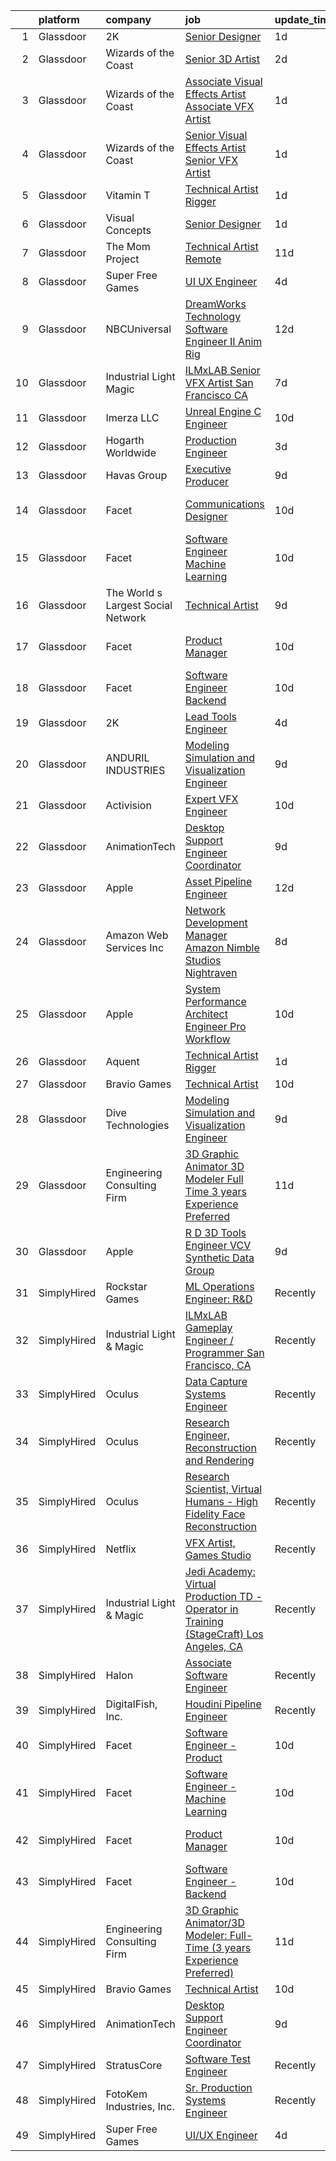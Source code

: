 

|    | platform    | company                            | job                                                                                                                                                                                                                                                                                                                                                                                                                                                                                                                                                                                                                                                                                                                                                                                                                                                                                                                                                                                                                                                                                                                                                                                                                                                                                                                                                                                                    | update_time   | location           |
|---:|:------------|:-----------------------------------|:-------------------------------------------------------------------------------------------------------------------------------------------------------------------------------------------------------------------------------------------------------------------------------------------------------------------------------------------------------------------------------------------------------------------------------------------------------------------------------------------------------------------------------------------------------------------------------------------------------------------------------------------------------------------------------------------------------------------------------------------------------------------------------------------------------------------------------------------------------------------------------------------------------------------------------------------------------------------------------------------------------------------------------------------------------------------------------------------------------------------------------------------------------------------------------------------------------------------------------------------------------------------------------------------------------------------------------------------------------------------------------------------------------|:--------------|:-------------------|
|  1 | Glassdoor   | 2K                                 | [Senior Designer](https://www.glassdoor.com/partner/jobListing.htm?pos=126&ao=1136043&s=58&guid=000001819ecab8fea17de35b38103099&src=GD_JOB_AD&t=SR&vt=w&ea=1&cs=1_1375ef19&cb=1656226495072&jobListingId=1007962391680&jrtk=3-0-1g6fcle9fihlu801-1g6fcle9v2gpu000-997da2ebb8f2c82a-)                                                                                                                                                                                                                                                                                                                                                                                                                                                                                                                                                                                                                                                                                                                                                                                                                                                                                                                                                                                                                                                                                                                  | 1d            | Austin, TX         |
|  2 | Glassdoor   | Wizards of the Coast               | [Senior 3D Artist](https://www.glassdoor.com/partner/jobListing.htm?pos=120&ao=1136043&s=58&guid=000001819ecab8fea17de35b38103099&src=GD_JOB_AD&t=SR&vt=w&ea=1&cs=1_60bc683a&cb=1656226495067&jobListingId=1007959625386&jrtk=3-0-1g6fcle9fihlu801-1g6fcle9v2gpu000-7d6b2e91fe069f28-)                                                                                                                                                                                                                                                                                                                                                                                                                                                                                                                                                                                                                                                                                                                                                                                                                                                                                                                                                                                                                                                                                                                 | 2d            | Bellevue, WA       |
|  3 | Glassdoor   | Wizards of the Coast               | [Associate Visual Effects Artist   Associate VFX Artist](https://www.glassdoor.com/partner/jobListing.htm?pos=114&ao=1136043&s=58&guid=000001819ecab8fea17de35b38103099&src=GD_JOB_AD&t=SR&vt=w&ea=1&cs=1_2c8a8dc8&cb=1656226495067&jobListingId=1007961505800&jrtk=3-0-1g6fcle9fihlu801-1g6fcle9v2gpu000-40b4fe3b46a0262c-)                                                                                                                                                                                                                                                                                                                                                                                                                                                                                                                                                                                                                                                                                                                                                                                                                                                                                                                                                                                                                                                                           | 1d            | Renton, WA         |
|  4 | Glassdoor   | Wizards of the Coast               | [Senior Visual Effects Artist   Senior VFX Artist](https://www.glassdoor.com/partner/jobListing.htm?pos=118&ao=1136043&s=58&guid=000001819ecab8fea17de35b38103099&src=GD_JOB_AD&t=SR&vt=w&ea=1&cs=1_262b6bcf&cb=1656226495067&jobListingId=1007961509552&jrtk=3-0-1g6fcle9fihlu801-1g6fcle9v2gpu000-6436024f98db2467-)                                                                                                                                                                                                                                                                                                                                                                                                                                                                                                                                                                                                                                                                                                                                                                                                                                                                                                                                                                                                                                                                                 | 1d            | Renton, WA         |
|  5 | Glassdoor   | Vitamin T                          | [Technical Artist   Rigger](https://www.glassdoor.com/partner/jobListing.htm?pos=109&ao=1110586&s=58&guid=000001819ecab8fea17de35b38103099&src=GD_JOB_AD&t=SR&vt=w&cs=1_1fe80819&cb=1656226495066&jobListingId=1007962317063&cpc=334ABAF5D42DC775&jrtk=3-0-1g6fcle9fihlu801-1g6fcle9v2gpu000-d1729e2342f72383--6NYlbfkN0DMrcEu7yrtATojKJA7cEzGQ3FdRGWLh0CZQInL4ECGI6k5tN82kdM0cJmh4vC7GgjpjbQeE5vFHotHBi15vWTIMJ4yAvWAqWsM3yUkfZrfPR5_JbD41woid8Z4aQ0hF9ds56gHuPBjLGMZvZRK5TRRkHcRuaZAXh56ue6QrLIkXxOWOTqV59uiR2-QFVm3FHQqmmktjtDr6lAkieKd602NAXTrVVOslEqvakfLHQvHZMaRlpU-0UOj0yUZahv2WHCBwSW8EHidMUwe8yVSDLM32RTPh1S7hwFF9-qFYKmZ_VHylCZg4YNU9KAMncjlcrKSBYvkFcQxOuCTMRAbMdVhdW2nB8_QnEwtJedRk9gxIKlfOFWpM6-QUloQ6HrFaPJyy6O8rMe3s-zCiZc3Jz_O77EtH8QSP2m_oi7CFXWRznO_yMa1gwjGITWGKrhx8Zb820FSdDUpuwibZIX-HKC_)                                                                                                                                                                                                                                                                                                                                                                                                                                                                                                                                                                                        | 1d            | Austin, TX         |
|  6 | Glassdoor   | Visual Concepts                    | [Senior Designer](https://www.glassdoor.com/partner/jobListing.htm?pos=129&ao=1136043&s=58&guid=000001819ecab8fea17de35b38103099&src=GD_JOB_AD&t=SR&vt=w&ea=1&cs=1_15719d9f&cb=1656226495072&jobListingId=1007962391731&jrtk=3-0-1g6fcle9fihlu801-1g6fcle9v2gpu000-681074ee0d9d7d48-)                                                                                                                                                                                                                                                                                                                                                                                                                                                                                                                                                                                                                                                                                                                                                                                                                                                                                                                                                                                                                                                                                                                  | 1d            | Austin, TX         |
|  7 | Glassdoor   | The Mom Project                    | [Technical Artist  Remote ](https://www.glassdoor.com/partner/jobListing.htm?pos=104&ao=1110586&s=58&guid=000001819ecab8fea17de35b38103099&src=GD_JOB_AD&t=SR&vt=w&cs=1_c53804a7&cb=1656226495065&jobListingId=1007939939925&cpc=48B9F4758953335C&jrtk=3-0-1g6fcle9fihlu801-1g6fcle9v2gpu000-264f9011810ab4a3--6NYlbfkN0BDp_epf89aHDQhKpPegNJQ_ldQpEFZQsM9OcONMGxWx6pU56EKHF58QjVdAUvn2gX31HUntCyLUwzir2_2qLQKiwc4zqgc0EcGzWlJtEFabSJje5p3zQNcGS6mmu-hK71c0amOsooqt9D74xqUp2Fe1oOyI1RWtfFw9BBSi2GEBaE6UlKZT1OWIdXPTDdxo4pa77wRT39WR5o6ebbNJ8p4eBv1MBZwKSccAQDPlMyTBDNh_NFc-Tzzwon6M7WuOlx0aRunYwge8QxftP4pFBuKJtakrJ39VNpwUiLdSVhM5wjdKYKrzdB5rx7gpmM8a7ug4VYjbZ3OT5fYFRIqBDm-xA-NuGWtNzQj13XTHnzcC3NOZ_XQRuIZ1PGiYD0Jc8JcjTZO8HMiSexDqiv-giChZTzQNzFZ8uUXjiTTHCuQbuczPOHj2ex8ECZDzM3u1EmEFMKNw3tTV75cX33iQDGrRdwgURrDb6fUi8SKVOfoTbRTB3SCVU9R-kDfyXC6h3pbIbFd8VYjdBhAxqcfwmx0x0oftiHiiGEkBZCbVXt8VaK93f64hcZ_VvLQvO1Vb69n7xW08izNdw%3D%3D)                                                                                                                                                                                                                                                                                                                                                                                                                                                            | 11d           | Bell, CA           |
|  8 | Glassdoor   | Super Free Games                   | [UI UX Engineer](https://www.glassdoor.com/partner/jobListing.htm?pos=117&ao=1136043&s=58&guid=000001819ecab8fea17de35b38103099&src=GD_JOB_AD&t=SR&vt=w&ea=1&cs=1_4b0f5617&cb=1656226495067&jobListingId=1007954251191&jrtk=3-0-1g6fcle9fihlu801-1g6fcle9v2gpu000-1991ac47419063c1-)                                                                                                                                                                                                                                                                                                                                                                                                                                                                                                                                                                                                                                                                                                                                                                                                                                                                                                                                                                                                                                                                                                                   | 4d            | Remote             |
|  9 | Glassdoor   | NBCUniversal                       | [DreamWorks Technology   Software Engineer II  Anim Rig](https://www.glassdoor.com/partner/jobListing.htm?pos=123&ao=1136043&s=58&guid=000001819ecab8fea17de35b38103099&src=GD_JOB_AD&t=SR&vt=w&cs=1_f3fc2d0b&cb=1656226495067&jobListingId=1007936861042&jrtk=3-0-1g6fcle9fihlu801-1g6fcle9v2gpu000-b75bed2f44240c69-)                                                                                                                                                                                                                                                                                                                                                                                                                                                                                                                                                                                                                                                                                                                                                                                                                                                                                                                                                                                                                                                                                | 12d           | Glendale, CA       |
| 10 | Glassdoor   | Industrial Light   Magic           | [ILMxLAB Senior VFX Artist San Francisco  CA](https://www.glassdoor.com/partner/jobListing.htm?pos=122&ao=1136043&s=58&guid=000001819ecab8fea17de35b38103099&src=GD_JOB_AD&t=SR&vt=w&cs=1_1171e535&cb=1656226495067&jobListingId=1007948705474&jrtk=3-0-1g6fcle9fihlu801-1g6fcle9v2gpu000-2781d1225f138c5c-)                                                                                                                                                                                                                                                                                                                                                                                                                                                                                                                                                                                                                                                                                                                                                                                                                                                                                                                                                                                                                                                                                           | 7d            | San Francisco, CA  |
| 11 | Glassdoor   | Imerza  LLC                        | [Unreal Engine   C   Engineer](https://www.glassdoor.com/partner/jobListing.htm?pos=116&ao=1136043&s=58&guid=000001819ecab8fea17de35b38103099&src=GD_JOB_AD&t=SR&vt=w&ea=1&cs=1_f9744630&cb=1656226495067&jobListingId=1007941141775&jrtk=3-0-1g6fcle9fihlu801-1g6fcle9v2gpu000-0b5a75ca2b70bc31-)                                                                                                                                                                                                                                                                                                                                                                                                                                                                                                                                                                                                                                                                                                                                                                                                                                                                                                                                                                                                                                                                                                     | 10d           | Remote             |
| 12 | Glassdoor   | Hogarth Worldwide                  | [Production Engineer](https://www.glassdoor.com/partner/jobListing.htm?pos=113&ao=1136043&s=58&guid=000001819ecab8fea17de35b38103099&src=GD_JOB_AD&t=SR&vt=w&ea=1&cs=1_a221965d&cb=1656226495067&jobListingId=1007957380570&jrtk=3-0-1g6fcle9fihlu801-1g6fcle9v2gpu000-e930ea62e3d15d41-)                                                                                                                                                                                                                                                                                                                                                                                                                                                                                                                                                                                                                                                                                                                                                                                                                                                                                                                                                                                                                                                                                                              | 3d            | New York, NY       |
| 13 | Glassdoor   | Havas Group                        | [Executive Producer](https://www.glassdoor.com/partner/jobListing.htm?pos=125&ao=1136043&s=58&guid=000001819ecab8fea17de35b38103099&src=GD_JOB_AD&t=SR&vt=w&cs=1_c750f7ec&cb=1656226495072&jobListingId=1007945435303&jrtk=3-0-1g6fcle9fihlu801-1g6fcle9v2gpu000-4e9e4f294e39f996-)                                                                                                                                                                                                                                                                                                                                                                                                                                                                                                                                                                                                                                                                                                                                                                                                                                                                                                                                                                                                                                                                                                                    | 9d            | New York, NY       |
| 14 | Glassdoor   | Facet                              | [Communications Designer](https://www.glassdoor.com/partner/jobListing.htm?pos=130&ao=1136043&s=58&guid=000001819ecab8fea17de35b38103099&src=GD_JOB_AD&t=SR&vt=w&ea=1&cs=1_6226dbe9&cb=1656226495072&jobListingId=1007942852878&jrtk=3-0-1g6fcle9fihlu801-1g6fcle9v2gpu000-537d387b58b0c2ba-)                                                                                                                                                                                                                                                                                                                                                                                                                                                                                                                                                                                                                                                                                                                                                                                                                                                                                                                                                                                                                                                                                                          | 10d           | San Francisco, CA  |
| 15 | Glassdoor   | Facet                              | [Software Engineer   Machine Learning](https://www.glassdoor.com/partner/jobListing.htm?pos=112&ao=1136043&s=58&guid=000001819ecab8fea17de35b38103099&src=GD_JOB_AD&t=SR&vt=w&ea=1&cs=1_dd172523&cb=1656226495067&jobListingId=1007942852875&jrtk=3-0-1g6fcle9fihlu801-1g6fcle9v2gpu000-d72e5880989bd4aa-)                                                                                                                                                                                                                                                                                                                                                                                                                                                                                                                                                                                                                                                                                                                                                                                                                                                                                                                                                                                                                                                                                             | 10d           | San Francisco, CA  |
| 16 | Glassdoor   | The World s Largest Social Network | [Technical Artist](https://www.glassdoor.com/partner/jobListing.htm?pos=105&ao=1110586&s=58&guid=000001819ecab8fea17de35b38103099&src=GD_JOB_AD&t=SR&vt=w&cs=1_3c172363&cb=1656226495066&jobListingId=1007945470127&cpc=5EFBB0462F9C6B7A&jrtk=3-0-1g6fcle9fihlu801-1g6fcle9v2gpu000-de89b06fe75f21ae--6NYlbfkN0DSgjPPcnEdvoK3uuxfISLALE6pB1FR7YSHOr_tSg5_QGIhoz_2VqUepdcKLBLI_zTmP0Cdwc6lpraoh9XYJnd_pt7wUHPw4IIhA9oQdU_zXLzlx3tdAdRRo6J89sBMEaNcmNojZwVeEdaa_PxE2Lf-fVWDI0HmuTZAzzh_-AE30puZsjlzg-J3fpRZuXDQzFHb3rX8i4qfMKh1JKb2fbvf94amhPx7HxBX4_k6F2SoxCTrW9YN6PdxFwl7aEfyaP0JAv4rIv8YXlbv8xf7Cz8stMJ2EJ2bOjumh7oxzZ8R_OcEEE96HWjI1JHqiXZOLhKjQ_C5qE_7fzmsQ2XQ9Ix9IAbwxN6A4ds1z3WKVRt0TnNjEp2faA59tjklA-w834gJq-aXK7IwFtqMt09my0fK_TRotaiEU5skQoCftqC2trN2QyboXxeSe_77_1KYdVLjtLs9KqdchiDj_LLKhyAj10RyGerUGYrTEm55ct9wNy0YXIxRufUEoxU_jX6Q1_jrUI_nBX1PetUbdIgUsJ4-x9sAmOv4fV34LrwZAO2so5valR3zbY6hWgu6UFz1UqI6rI3Phlyp0w%3D%3D)                                                                                                                                                                                                                                                                                                                                                                                                                                                                     | 9d            | New York, NY       |
| 17 | Glassdoor   | Facet                              | [Product Manager](https://www.glassdoor.com/partner/jobListing.htm?pos=119&ao=1136043&s=58&guid=000001819ecab8fea17de35b38103099&src=GD_JOB_AD&t=SR&vt=w&ea=1&cs=1_a671c8a8&cb=1656226495067&jobListingId=1007942852892&jrtk=3-0-1g6fcle9fihlu801-1g6fcle9v2gpu000-3aeaa13ee4b8da90-)                                                                                                                                                                                                                                                                                                                                                                                                                                                                                                                                                                                                                                                                                                                                                                                                                                                                                                                                                                                                                                                                                                                  | 10d           | San Francisco, CA  |
| 18 | Glassdoor   | Facet                              | [Software Engineer   Backend](https://www.glassdoor.com/partner/jobListing.htm?pos=115&ao=1136043&s=58&guid=000001819ecab8fea17de35b38103099&src=GD_JOB_AD&t=SR&vt=w&ea=1&cs=1_5e4ba779&cb=1656226495067&jobListingId=1007942852881&jrtk=3-0-1g6fcle9fihlu801-1g6fcle9v2gpu000-b2c9309f49d78234-)                                                                                                                                                                                                                                                                                                                                                                                                                                                                                                                                                                                                                                                                                                                                                                                                                                                                                                                                                                                                                                                                                                      | 10d           | San Francisco, CA  |
| 19 | Glassdoor   | 2K                                 | [Lead Tools Engineer](https://www.glassdoor.com/partner/jobListing.htm?pos=121&ao=1136043&s=58&guid=000001819ecab8fea17de35b38103099&src=GD_JOB_AD&t=SR&vt=w&ea=1&cs=1_b91277db&cb=1656226495067&jobListingId=1007955676318&jrtk=3-0-1g6fcle9fihlu801-1g6fcle9v2gpu000-e57b14ca53683261-)                                                                                                                                                                                                                                                                                                                                                                                                                                                                                                                                                                                                                                                                                                                                                                                                                                                                                                                                                                                                                                                                                                              | 4d            | Austin, TX         |
| 20 | Glassdoor   | ANDURIL INDUSTRIES                 | [Modeling  Simulation  and Visualization Engineer](https://www.glassdoor.com/partner/jobListing.htm?pos=124&ao=1136043&s=58&guid=000001819ecab8fea17de35b38103099&src=GD_JOB_AD&t=SR&vt=w&cs=1_6059e0a8&cb=1656226495067&jobListingId=1007945382989&jrtk=3-0-1g6fcle9fihlu801-1g6fcle9v2gpu000-68b4005846c0ef94-)                                                                                                                                                                                                                                                                                                                                                                                                                                                                                                                                                                                                                                                                                                                                                                                                                                                                                                                                                                                                                                                                                      | 9d            | Costa Mesa, CA     |
| 21 | Glassdoor   | Activision                         | [Expert VFX Engineer](https://www.glassdoor.com/partner/jobListing.htm?pos=111&ao=1136043&s=58&guid=000001819ecab8fea17de35b38103099&src=GD_JOB_AD&t=SR&vt=w&cs=1_5ce51c45&cb=1656226495067&jobListingId=1007942880384&jrtk=3-0-1g6fcle9fihlu801-1g6fcle9v2gpu000-e578e11655a0d589-)                                                                                                                                                                                                                                                                                                                                                                                                                                                                                                                                                                                                                                                                                                                                                                                                                                                                                                                                                                                                                                                                                                                   | 10d           | Woodland Hills, CA |
| 22 | Glassdoor   | AnimationTech                      | [Desktop Support Engineer Coordinator](https://www.glassdoor.com/partner/jobListing.htm?pos=102&ao=1110586&s=58&guid=000001819ecab8fea17de35b38103099&src=GD_JOB_AD&t=SR&vt=w&ea=1&cs=1_ba5ba8ce&cb=1656226495066&jobListingId=1007945708336&cpc=31763034DC79FFE4&jrtk=3-0-1g6fcle9fihlu801-1g6fcle9v2gpu000-1a622370c8b0ee3f--6NYlbfkN0DLWr0FuvwmpNY589ecXM0wpB-l41nBtAe9mv-PvJGiqRTHhjCMPrgYsvle2w0GQcLiEtZ5VhXlJcW2xY7ULwBYZRLik3SGcOiZKHgUqbGrZRIkA5GArradSnc1fTKTNyK_qBihTilyL3oH38sKY-jxSwASLEEj6oLWUEB0pjJ2cg5WJ_K3dq8JJw2Uud9NdKk20gnfyrKB2GMI4uM9b5FGuxMhEsF9YcYbvmrR1GVzCaovZvjHTWllMTADGNq4riNSIRbBBrIEgyO57MS3qHYRCtE06Gfc3_d17lL5ooIUoQZOAm_caFrNlzZwkr1oOykJ4NYNLaQdDdnPIYvxem9WaIgb2KkawR1oH9B_9oCSkmkR4jlYkBPDfYoJUP2SJ5j-Rq4dEHwxO9GOBlu7yvxYCPNZZQVt2sReKS7W2Iq_a-jklmdmDDDirsM6kX-KRY0dDcwBa18kzf-3CwWn26DOzBVDU86rc37CJIwls-W1MlxjbiPZvtMjoqi88TPXEshDY8EFtTIPK5ywJBL1_gV0)                                                                                                                                                                                                                                                                                                                                                                                                                                                                                                        | 9d            | Los Angeles, CA    |
| 23 | Glassdoor   | Apple                              | [Asset Pipeline Engineer](https://www.glassdoor.com/partner/jobListing.htm?pos=107&ao=1110586&s=58&guid=000001819ecab8fea17de35b38103099&src=GD_JOB_AD&t=SR&vt=w&cs=1_05679522&cb=1656226495066&jobListingId=1007935251435&cpc=AC285F3A3ECA6BB0&jrtk=3-0-1g6fcle9fihlu801-1g6fcle9v2gpu000-76ce89e2982dd9df--6NYlbfkN0BvKrLyj5gPmtZO9T8euul8TCxuuKNOtzRJOomxnwSEodTz2Bc-sPZlbtkML8D-m4qYFhxIsgXmWp3FecaI_ha9mOUnA6Y1QEoxGIPJwaS3S2MYD6TL3q4Uopxv6oh5zXbzYaE5CC-xBKrf1COMqUL5rYCVuLgbMcYzwcZIECYsPff45XzYh-Tp1e0A6brSmWJqrSkwQtf47tgLisScFrz4VBApd1eMaYWuwp_u2yDoE63pauibRNYwozoeDR-qUdpxwzu0gNtcdg27E3C9sd2cuCbUJH8GAEAyWbnfeQmQP9aRLe2V-gXbjpH14V6S2egmx0seHANqHMPaaqb6HylA7dWDEEZGtznJp21PFkV70v8QohvNCE1bJeEmd5Gr0901vEC74tt2sMHsLgDFLnNgStTtg1REbmM_sGCPZ0fo0ipA5uNyexOAZNbGJDA7LKWEBAGbu4EF3sZj6h1VyLaj0EVql8PgyebKb8cUPG5HWhim_MctTQ-P_laQhEHJz0-3vljhXx4dJs06JDgzMIWUN8qI8-WpdVYxHrKHvNWgPZitmMb0FIB47JJbujf0G0Fm3QSXrueFJ5msqTu4UW7XYFRXeEoqKIpR-moClwRssl05CHr8FcQmMAA6ugMV1x-ZZZ3PqL-4NTRZ-ohXfc9MN_pIgVo83VYi2E7bb2jtNrF42Ii7HF05n6ysHMxpDST6q5HwwkgD909XAt9xctnkjPTtwNwlQ9RatEujAkQqammVc2_hDgbNIKE31U4WHMtTDR67aFsP-oG8LMlq1_uoNns_LwIfiKbbcpQV_zJesv74Sc7OCneuDa3okH2-mPwnwQaNtt3zDLxhUP6AdoFkG3ft6gBvlHoe33j6fQWfkG05ydDqeuEWCQkpHQzENYJY0UYP75ewhCV76Gn24zyesHZ96sscEZY5zGNxXZ7TdDgXzxHZh3KY-sFvoIUUl9GPBFTG4-TF4Q%3D%3D)                                                              | 12d           | Boulder, CO        |
| 24 | Glassdoor   | Amazon Web Services  Inc           | [Network Development Manager  Amazon Nimble Studios Nightraven](https://www.glassdoor.com/partner/jobListing.htm?pos=127&ao=1136043&s=58&guid=000001819ecab8fea17de35b38103099&src=GD_JOB_AD&t=SR&vt=w&cs=1_bbe841d1&cb=1656226495072&jobListingId=1007946577106&jrtk=3-0-1g6fcle9fihlu801-1g6fcle9v2gpu000-b8bd749cf4b2d24c-)                                                                                                                                                                                                                                                                                                                                                                                                                                                                                                                                                                                                                                                                                                                                                                                                                                                                                                                                                                                                                                                                         | 8d            | Culver City, CA    |
| 25 | Glassdoor   | Apple                              | [System Performance Architect Engineer   Pro Workflow](https://www.glassdoor.com/partner/jobListing.htm?pos=110&ao=1110586&s=58&guid=000001819ecab8fea17de35b38103099&src=GD_JOB_AD&t=SR&vt=w&cs=1_0d0b0235&cb=1656226495066&jobListingId=1007943800626&cpc=334ABAF5D42DC775&jrtk=3-0-1g6fcle9fihlu801-1g6fcle9v2gpu000-31ec51c23a1bf38c--6NYlbfkN0BvKrLyj5gPmtZO9T8euul8TCxuuKNOtzRJOomxnwSEodTz2Bc-sPZlavsCvouCU0WwSXUvWZ1KgWHYZ-8SiPxP5HjcmK-JiDwSd2qJaE-bAWmANGx-I6DFcCMVRq-muzymkm0RmOOaw5EEM1VzsRKyumfXZ17nv19nrLIn-3GPzVJg3fMqGbGsr2hzuVXAPj9422DyoMpGGw7BYmDMPeVCSKpUu14kfhx-REzO31g88s2oS2sn_q76orRUqgQlKyjwH2EDkr5cPcnQOjOu1gm27RPqppUBqOdJIheTU9Otfhnd58ZphoisIhtqTh-DxSEtS52K68pE_b_sQjyl7khDkju6F8o6QuWG-l3hU-Y0XPv1eicTjBYXcy0ws74m5kqO3qiTlUxlB4K30IlHLqXCIXH0EFk7gP7DOzn3ubKwgQKmEAn4c96i1Tj_VL2djbMsNQhovfgD0LxRSZr4gi7b0IMDTRX-EHTEUO268xLFOazHqlfcWOqNE9F3ZBROTuJWsDhvgagwEtxzujY-05VtNpzS5Sv_nejhGp7Ch_sJJq4XQ-QYFbvwQiu6eeDmiXvU_UrIW_FeJreN9JEcKy_XBahxOnPmU0YRgaCvndQ0xG7us8BSh_rftyxNfV8wpHUhQUKdAHMab53PRFJW5ttBsDPsvPsRl2-cEU2BZi8J9smM16sWXMnrv7LvHRTfK14vd2CVmw7Fzabake2zwTQK9d4c9GljhRhIEDvxyBs8hxOj0gvRCw4Fl3YR1MCx4cCrO99uw2W0jeraRCo1yRroR1vBJQ34eTuAVf8cuR8DX-FPPLorxeLBMzCezo3lTHXc5t4cN2n53bIbuq-2YwwDnCOUrW9sgYxvFrO6Z5LtMrSNz8YPNprmtvOKOvrcTV7Wo0Q6AuDWdrygR1jlph25Ig1NGpvVCOxS9okuxfNOq3kbVcXbhTvJ_pM7uwoliDxjyabaJbbBo0_OkBrx8q7XkhGJLYRa2Fd91w0tb5JT-A%3D%3D) | 10d           | Portland, OR       |
| 26 | Glassdoor   | Aquent                             | [Technical Artist   Rigger](https://www.glassdoor.com/partner/jobListing.htm?pos=106&ao=1110586&s=58&guid=000001819ecab8fea17de35b38103099&src=GD_JOB_AD&t=SR&vt=w&cs=1_fd586a9a&cb=1656226495066&jobListingId=1007962455713&cpc=A65DF3A704A48F9B&jrtk=3-0-1g6fcle9fihlu801-1g6fcle9v2gpu000-baa476b5b72aa624--6NYlbfkN0DMrcEu7yrtATojKJA7cEzGQ3FdRGWLh0CZQInL4ECGI9gD0Wolx9R2v-Aex0-GK07Knq57hB32WFRJXEorE8Gdb1PZY-tcXqFBhkUiSGen-2eUbNVnFuP8e9cXxFMkJuViH_SLlLVlw1G-0kwq843MN7R4rb_7RFzZEuvXSqX5eK58YTwbieYSYOjFbhROsLxag4hfE6HEK9DRiQ4EKG8HRro6YnUnC0iqTuQ-Z65qkqNM8IoV5O1hc8NW4o23j8o9KLIuhr31gJBJ8cJhDU3gzUCUAhkpTDLMblbdGR-ehb7qNUq7wUeV3UsSewrbVHMYhkeWcF9Otvg11i7gTU-LzYx4LLas1swexjmCu-BRvnR07nZqHFf1A2EgO50oV_nnuNEcyaaC2czxqnesbE34wGVb1LTSRgBhkLQXlg_1SGjRi3rZQmWPvTpDoMc-k8SvTQs6BmEX3iRE8KjXGluZ)                                                                                                                                                                                                                                                                                                                                                                                                                                                                                                                                                                                        | 1d            | Austin, TX         |
| 27 | Glassdoor   | Bravio Games                       | [Technical Artist](https://www.glassdoor.com/partner/jobListing.htm?pos=103&ao=1110586&s=58&guid=000001819ecab8fea17de35b38103099&src=GD_JOB_AD&t=SR&vt=w&ea=1&cs=1_b68cd033&cb=1656226495066&jobListingId=1007942923850&cpc=BAEB662971763A76&jrtk=3-0-1g6fcle9fihlu801-1g6fcle9v2gpu000-bbd09794a33c8874--6NYlbfkN0APToHrk7ILONyRglvlT3LJMO76dZGJsKlG8WQjsY8CqwypV_UwhZFYG88NHCv0jXwYBc-k4g_JhbV3Wvd_5t2G0cexgYdxhQsRwSvwScSaAITOiHIt3jFOLqLZPrf1THI27et2sbhhR-XSyz8iF0K4sKwRoTWmZqjaAYiECkxJMwojV_IuuqYlnKi-prTq7lmxlgTj4GGFdN9JXeKm78Jlnxth0TclJFzFr1s9HmzpleBm1ZCVcQvlv5xm1NSF21exi9MOB5KVX9a47nhvJaiWRndtmRnGqVwBTdU9ViBucMIE0p5L3c34xmJMFmeVFJAKO9cLIViiVH91Ka6p2DyaHxvn8NFIhk6P82yEiTTeCAMXfGdEvxikC4LXwjBj5WXpwSgExisIMTrhUZ-9DazxY1Q5vftOjNh2UO0FqgPh0C5OqtVYk1VXyvtivS73WgEGhh5hLgF8SwDOXfT4-eVP5tGNMZfXuRm6d2255g9uu5GTbiKlD81Z)                                                                                                                                                                                                                                                                                                                                                                                                                                                                                                                                                            | 10d           | Remote             |
| 28 | Glassdoor   | Dive Technologies                  | [Modeling  Simulation  and Visualization Engineer](https://www.glassdoor.com/partner/jobListing.htm?pos=128&ao=1136043&s=58&guid=000001819ecab8fea17de35b38103099&src=GD_JOB_AD&t=SR&vt=w&cs=1_b45ca474&cb=1656226495072&jobListingId=1007945330217&jrtk=3-0-1g6fcle9fihlu801-1g6fcle9v2gpu000-f28058d47a6dc878-)                                                                                                                                                                                                                                                                                                                                                                                                                                                                                                                                                                                                                                                                                                                                                                                                                                                                                                                                                                                                                                                                                      | 9d            | Costa Mesa, CA     |
| 29 | Glassdoor   | Engineering Consulting Firm        | [3D Graphic Animator 3D Modeler  Full Time  3 years Experience Preferred ](https://www.glassdoor.com/partner/jobListing.htm?pos=101&ao=1110586&s=58&guid=000001819ecab8fea17de35b38103099&src=GD_JOB_AD&t=SR&vt=w&ea=1&cs=1_b4e68beb&cb=1656226495065&jobListingId=1007940032489&cpc=4290530157F20621&jrtk=3-0-1g6fcle9fihlu801-1g6fcle9v2gpu000-ba34150a1660071e--6NYlbfkN0CcvMsiOIiFSzC39LXqL7_LgXixO0FCDCeWQd0_kNfCAS5afSmbRBHntMsouT-orwudEZutLKJrDuh4TtfslibNnh_xxzt_NVbXaXK8i3gEld3XwRawQoLfCfS40lOZ0VVXug0pwo_kfYN5SF8zDlO2wg6NWxNPS_CQrjc_5uWz_O8OLSuJxZsbvO47YHKAoumifNzsW0p_vSaEu2gB3wgg2bBkt6LGc727r6nlgu17WZzYQo12d2mfv0wRjxDW21k5oQw4meO5YBiap9nx7U8HTRtc-7XsY84cqVMcNRpwqEuJXXmk2hSDVndhUTclVQoftUPM2K9PHez-_qmMPtL1DojXFiTyH7umyfuXLa3PuhldB4P0rEchS9TEOm1p0lnTV8ZA13jA8MRrdqB5Gpa-knUZW_sPcLWM-nwBPBPH1MxsIrQd7xPNiCtRibfPFSseZ2l51DIbaOSpUQSHFpJxeW_1QeKMqJJl30T8yg7Y-bafzkkm43_zQnaMnu6O2gNmJYWdafTRNEI6t0aNg8-0yrz5gA3Fhnm7KSCO5xPF438rYcbrObMSc8ydyhccJFloKIk_00Q0VA%3D%3D)                                                                                                                                                                                                                                                                                                                                                                                                        | 11d           | Torrance, CA       |
| 30 | Glassdoor   | Apple                              | [R D 3D Tools Engineer  VCV Synthetic Data Group](https://www.glassdoor.com/partner/jobListing.htm?pos=108&ao=1110586&s=58&guid=000001819ecab8fea17de35b38103099&src=GD_JOB_AD&t=SR&vt=w&cs=1_9755ceb3&cb=1656226495066&jobListingId=1007946396263&cpc=C4A69CCDBB3B9599&jrtk=3-0-1g6fcle9fihlu801-1g6fcle9v2gpu000-3b0fbe4ad5e473dc--6NYlbfkN0BvKrLyj5gPmtZO9T8euul8TCxuuKNOtzRJOomxnwSEodTz2Bc-sPZl8WPllYOnI2iSUe3Uuef5NY-X4D3VToVV5esrGqhzTuYJpB_1-clZ-g_IQx0m45uz8IH9uf4qiCYeiVlRhdwdDvSnJ7L3mdinWgo3SyMnT2e77bXER1AMHlhxYZAk8AdFW0ls5WF_Z0M0sM2wOONE-wqRwApCyRtH9y-XlQdVSZlnloPowt1_yEWZLSl3HbrK2cWgJ7zlZFVcciBecrIutTghJ1HLJQqzMDIayJyKzE6Zg4GJYo5zWgkYLEfgdWWOv3pneZbmTYlPP_iN0sNQ2wXUYkkbSErlg5jRSBPMvyICVn0_iaZcn2E79ow-LR2vt6iPJJRDDh2moIhiQHjbwI2xtmEr5iknlzbMZriU3tegEE-kJeJw2nUe3Jhjh7IuAXPbII9tgbUExHZ4sRsajRm9jf78pSq64RMS9YhtfoJc6u6QmGDn9lDX-X3dkb8UOidulDgg1XAEG8ocZbobqZ7f3qgUe_6sxWSpd5IMfPJd95zbzNZdhY4OjM6hCQ5TbOZkngIeJ6QFfIA9jM9q2dlfz1Bddd_GOC54WybbQ3dKVVbtOBseuB3PIDgaxhhcdyLBABqMd8aRaFbm4lQsoqCF8-A6_XK_XL9f3xq-UGCcFiRIMcDXHm20Iqr1xTED8XqBCQkfsc6EXQgBYZawIhGfgKxLcpChOSXvT7P6EtK-H3r554aRAcj8Jl6yS5iKYBDNQr_xvZoBKxTA7s5Fw3giH_8I5md4vdEaI9W7BmFN2aGf8dyR4OaHpo-yHuh5HjcPMoBL2b1RMYxfJxYl92Rbm9duHoChpzyDxqKYLQ_QLGOJNXrbt_JVLfo07UEnoYRDHb21T0byy3b7Vb29UhKW3mmSeZU4WHdxUXe3xq-e5ZDuz1jgUfTuzUA9y2WOxt1nNMlPLSQa6Fid0ex2tF7PFiF3NHkgKS1wlCyFo3BBE7W8fq2e3w%3D%3D)      | 9d            | San Diego, CA      |
| 31 | SimplyHired | Rockstar Games                     | [ML Operations Engineer: R&D](https://www.simplyhired.com/job/4UqlRtnLgoaGMicsjYesIr1pOsvzIkP6eOaM6e0xWXRYodvM_Zhi2w?q=vfx+engineer)                                                                                                                                                                                                                                                                                                                                                                                                                                                                                                                                                                                                                                                                                                                                                                                                                                                                                                                                                                                                                                                                                                                                                                                                                                                                   | Recently      | Carlsbad, CA       |
| 32 | SimplyHired | Industrial Light & Magic           | [ILMxLAB Gameplay Engineer / Programmer San Francisco, CA](https://www.simplyhired.com/job/9zWEc99PG2amVQToeWfiBPXTQLFuFAGCdpdMHqohupvYaOcEPsR5zg?q=vfx+engineer)                                                                                                                                                                                                                                                                                                                                                                                                                                                                                                                                                                                                                                                                                                                                                                                                                                                                                                                                                                                                                                                                                                                                                                                                                                      | Recently      | San Francisco, CA  |
| 33 | SimplyHired | Oculus                             | [Data Capture Systems Engineer](https://www.simplyhired.com/job/ZDj3SK5nkD8O6KjVqqfAQu3GLmx7-K6geyMvrRTAZudejMbv13_nHQ?q=vfx+engineer)                                                                                                                                                                                                                                                                                                                                                                                                                                                                                                                                                                                                                                                                                                                                                                                                                                                                                                                                                                                                                                                                                                                                                                                                                                                                 | Recently      | Sausalito, CA      |
| 34 | SimplyHired | Oculus                             | [Research Engineer, Reconstruction and Rendering](https://www.simplyhired.com/job/tAo2AcurdoYQR3sxn8p9XmMob7z3USQYkxagUO9y174YjMFL8e7wqw?q=vfx+engineer)                                                                                                                                                                                                                                                                                                                                                                                                                                                                                                                                                                                                                                                                                                                                                                                                                                                                                                                                                                                                                                                                                                                                                                                                                                               | Recently      | Sausalito, CA      |
| 35 | SimplyHired | Oculus                             | [Research Scientist, Virtual Humans - High Fidelity Face Reconstruction](https://www.simplyhired.com/job/Onnbd4ASEB3NBos7oSKuETOv-r2Vl3NPqJYenWgGBQrNlD1A9kkgtQ?q=vfx+engineer)                                                                                                                                                                                                                                                                                                                                                                                                                                                                                                                                                                                                                                                                                                                                                                                                                                                                                                                                                                                                                                                                                                                                                                                                                        | Recently      | Sausalito, CA      |
| 36 | SimplyHired | Netflix                            | [VFX Artist, Games Studio](https://www.simplyhired.com/job/yZzaIP6yHguF-mhsPAMWt5U0Wg9-ObCmh59cr13zFSViAE3-VUXpSA?q=vfx+engineer)                                                                                                                                                                                                                                                                                                                                                                                                                                                                                                                                                                                                                                                                                                                                                                                                                                                                                                                                                                                                                                                                                                                                                                                                                                                                      | Recently      | Remote             |
| 37 | SimplyHired | Industrial Light & Magic           | [Jedi Academy: Virtual Production TD - Operator in Training (StageCraft) Los Angeles, CA](https://www.simplyhired.com/job/F7cGtdI0OiHdC1VEu11NJiAYFjM7CcHTeiA2Jm3YZbDgy6YIdSJf3g?q=vfx+engineer)                                                                                                                                                                                                                                                                                                                                                                                                                                                                                                                                                                                                                                                                                                                                                                                                                                                                                                                                                                                                                                                                                                                                                                                                       | Recently      | Los Angeles, CA    |
| 38 | SimplyHired | Halon                              | [Associate Software Engineer](https://www.simplyhired.com/job/QfpjhUfc7pCHcnCmJZn0TwL70V58y1gN-eYqy0-U7ieXnfp22xX3hw?q=vfx+engineer)                                                                                                                                                                                                                                                                                                                                                                                                                                                                                                                                                                                                                                                                                                                                                                                                                                                                                                                                                                                                                                                                                                                                                                                                                                                                   | Recently      | Santa Monica, CA   |
| 39 | SimplyHired | DigitalFish, Inc.                  | [Houdini Pipeline Engineer](https://www.simplyhired.com/job/OXJ8CgFRLaRYJf3fg3fwt2TSgfZcUsBX1X8B0eoRtaOUx5tNd2D2wQ?q=vfx+engineer)                                                                                                                                                                                                                                                                                                                                                                                                                                                                                                                                                                                                                                                                                                                                                                                                                                                                                                                                                                                                                                                                                                                                                                                                                                                                     | Recently      | Remote             |
| 40 | SimplyHired | Facet                              | [Software Engineer - Product](https://www.simplyhired.com/job/9nNjPFRcZj1uTPydvkduuE_9xf2rqJfUj2r6QPP1T2c2rtmHnoN_Bg?q=vfx+engineer)                                                                                                                                                                                                                                                                                                                                                                                                                                                                                                                                                                                                                                                                                                                                                                                                                                                                                                                                                                                                                                                                                                                                                                                                                                                                   | 10d           | San Francisco, CA  |
| 41 | SimplyHired | Facet                              | [Software Engineer - Machine Learning](https://www.simplyhired.com/job/rRl7LpYqGiIowLAwzbrNzMgXtXTFbKgtp-z9fo66PKEqX4Q6nYlO_w?q=vfx+engineer)                                                                                                                                                                                                                                                                                                                                                                                                                                                                                                                                                                                                                                                                                                                                                                                                                                                                                                                                                                                                                                                                                                                                                                                                                                                          | 10d           | San Francisco, CA  |
| 42 | SimplyHired | Facet                              | [Product Manager](https://www.simplyhired.com/job/Z0g2FHG69bl3issjsDc4vsVCum3uU3Iqg_rf-yyzwim2WGJ4_-ylkg?q=vfx+engineer)                                                                                                                                                                                                                                                                                                                                                                                                                                                                                                                                                                                                                                                                                                                                                                                                                                                                                                                                                                                                                                                                                                                                                                                                                                                                               | 10d           | San Francisco, CA  |
| 43 | SimplyHired | Facet                              | [Software Engineer - Backend](https://www.simplyhired.com/job/lQDRtFtwWYzbQCujwBqHrb8jyKKOiWGBY4FYOSnD9i9vg-UGPNsNMA?q=vfx+engineer)                                                                                                                                                                                                                                                                                                                                                                                                                                                                                                                                                                                                                                                                                                                                                                                                                                                                                                                                                                                                                                                                                                                                                                                                                                                                   | 10d           | San Francisco, CA  |
| 44 | SimplyHired | Engineering Consulting Firm        | [3D Graphic Animator/3D Modeler: Full-Time (3 years Experience Preferred)](https://www.simplyhired.com/job/ac_59eUFSEF_CTd9gX-1SoquIGAeBjFt8CGAQ6Ep7Zd8ZsL-Bswfhw?q=vfx+engineer)                                                                                                                                                                                                                                                                                                                                                                                                                                                                                                                                                                                                                                                                                                                                                                                                                                                                                                                                                                                                                                                                                                                                                                                                                      | 11d           | Torrance, CA       |
| 45 | SimplyHired | Bravio Games                       | [Technical Artist](https://www.simplyhired.com/job/leOeylCFD9zPn9B12YNI896KAvi09rOOzvGvHPjuY-gMt7cD_hcrQA?q=vfx+engineer)                                                                                                                                                                                                                                                                                                                                                                                                                                                                                                                                                                                                                                                                                                                                                                                                                                                                                                                                                                                                                                                                                                                                                                                                                                                                              | 10d           | Remote             |
| 46 | SimplyHired | AnimationTech                      | [Desktop Support Engineer Coordinator](https://www.simplyhired.com/job/VgZNEWar0lUUqgQsLsZ2fST6nv8YKrCovfSNECNdlkz_9LgW9J4leQ?q=vfx+engineer)                                                                                                                                                                                                                                                                                                                                                                                                                                                                                                                                                                                                                                                                                                                                                                                                                                                                                                                                                                                                                                                                                                                                                                                                                                                          | 9d            | Los Angeles, CA    |
| 47 | SimplyHired | StratusCore                        | [Software Test Engineer](https://www.simplyhired.com/job/aOGYDGVDK83Hz36mzFZncYUNgGThbRe4d03IXfkihr8svAuEQu1e3g?q=vfx+engineer)                                                                                                                                                                                                                                                                                                                                                                                                                                                                                                                                                                                                                                                                                                                                                                                                                                                                                                                                                                                                                                                                                                                                                                                                                                                                        | Recently      | Seattle, WA        |
| 48 | SimplyHired | FotoKem Industries, Inc.           | [Sr. Production Systems Engineer](https://www.simplyhired.com/job/Z3715DiYH3GbQ2ZdJSTcQowrjLKhvjK5kBANivRyfM6-yLLwht1aqg?q=vfx+engineer)                                                                                                                                                                                                                                                                                                                                                                                                                                                                                                                                                                                                                                                                                                                                                                                                                                                                                                                                                                                                                                                                                                                                                                                                                                                               | Recently      | Burbank, CA        |
| 49 | SimplyHired | Super Free Games                   | [UI/UX Engineer](https://www.simplyhired.com/job/MWXusR6WYZLRVThra8U3qLnFq6KRuEd9Qt2WfNK5qSz1GxCHcCfAxQ?q=vfx+engineer)                                                                                                                                                                                                                                                                                                                                                                                                                                                                                                                                                                                                                                                                                                                                                                                                                                                                                                                                                                                                                                                                                                                                                                                                                                                                                | 4d            | Idaho +6 locations |
